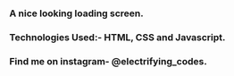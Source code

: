 ### A nice looking loading screen.

### Technologies Used:- HTML, CSS and Javascript.

### Find me on instagram- @electrifying_codes.
